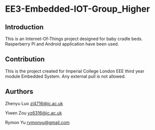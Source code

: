 # EE3-Embedded-IOT-Group_Higher

## Introduction

This is an Internet-Of-Things project designed for baby cradle beds. Rasperberry Pi and Android application have been used.

## Contribution

This is the project created for Imperial College London EEE third year module Embedded System. Any external pull is not allowed.

## Aurthors

Zhenyu Luo zl4716@ic.ac.uk

Yiwen  Zou yz6316@ic.ac.uk

Rymon  Yu  rymonyu@gmail.com
